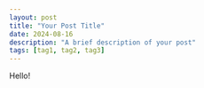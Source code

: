 ```yaml
---
layout: post
title: "Your Post Title"
date: 2024-08-16
description: "A brief description of your post"
tags: [tag1, tag2, tag3]
---
```


Hello!